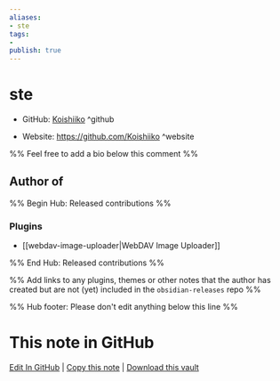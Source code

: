 ```yaml
---
aliases:
- ste
tags:
- 
publish: true
---
```


# ste

- GitHub: [Koishiiko](https://github.com/Koishiiko/) ^github
<!-- - Discord: `@` ^discord-->
- Website: <https://github.com/Koishiiko> ^website
<!-- - [[Publish sites|Publish site]]: <https://> ^publish-->

%% Feel free to add a bio below this comment %%


## Author of

%% Begin Hub: Released contributions %%
### Plugins
- [[webdav-image-uploader|WebDAV Image Uploader]]

%% End Hub: Released contributions %%

%% Add links to any plugins, themes or other notes that the author has created but are not (yet) included in the `obsidian-releases` repo %%

<!--
### Unlisted plugins
-->

<!--
### Others
-->

<!--
## Sponsor this author
-->

<!-- - [[GitHub sponsors]]: [Sponsor @Koishiiko on GitHub Sponsors](https://github.com/sponsors/Koishiiko) ^github-sponsor-->
<!-- - [[Buy me a coffee]]: <https://> ^buy-me-a-coffee-->
<!-- - [[PayPal]]: <https://> ^paypal-->
<!-- - [[Patreon]]: <https://> ^patreon-->

<!--
## Follow this author
-->

<!-- - [[YouTube Channels|On YouTube]]: <https://> ^youtube-->
<!-- - Twitter: <https://> ^twitter-->
<!-- - ... -->

%% Hub footer: Please don't edit anything below this line %%

# This note in GitHub

<span class="git-footer">[Edit In GitHub](https://github.dev/obsidian-community/obsidian-hub/blob/main/01%20-%20Community/People/Koishiiko.md "git-hub-edit-note") | [Copy this note](https://raw.githubusercontent.com/obsidian-community/obsidian-hub/main/01%20-%20Community/People/Koishiiko.md "git-hub-copy-note") | [Download this vault](https://github.com/obsidian-community/obsidian-hub/archive/refs/heads/main.zip "git-hub-download-vault") </span>
